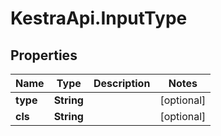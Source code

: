 # KestraApi.InputType

## Properties

Name | Type | Description | Notes
------------ | ------------- | ------------- | -------------
**type** | **String** |  | [optional] 
**cls** | **String** |  | [optional] 


